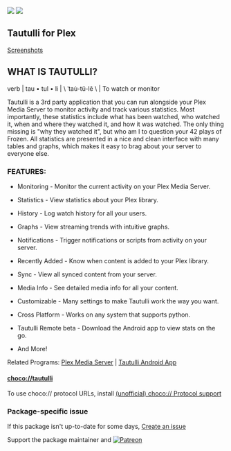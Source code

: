 [![](https://img.shields.io/chocolatey/v/tautulli?color=green&label=tautulli)](https://chocolatey.org/packages/tautulli) [![](https://img.shields.io/chocolatey/dt/tautulli)](https://chocolatey.org/packages/tautulli)

## Tautulli for Plex

[Screenshots](http://tautulli.com/images/screenshots/activity.png)

## WHAT IS TAUTULLI?

verb | tau • tul • li | \ ˈtau̇-tü-lē \ | To watch or monitor

Tautulli is a 3rd party application that you can run alongside your Plex Media Server to monitor activity and track various statistics. Most importantly, these statistics include what has been watched, who watched it, when and where they watched it, and how it was watched. The only thing missing is "why they watched it", but who am I to question your 42 plays of Frozen. All statistics are presented in a nice and clean interface with many tables and graphs, which makes it easy to brag about your server to everyone else.

### FEATURES:
* Monitoring - Monitor the current activity on your Plex Media Server.

* Statistics - View statistics about your Plex library.

* History - Log watch history for all your users.

* Graphs - View streaming trends with intuitive graphs.

* Notifications - Trigger notifications or scripts from activity on your server.

* Recently Added - Know when content is added to your Plex library.

* Sync - View all synced content from your server.

* Media Info - See detailed media info for all your content.

* Customizable - Many settings to make Tautulli work the way you want.

* Cross Platform - Works on any system that supports python.

* Tautulli Remote beta - Download the Android app to view stats on the go.

* And More!

Related Programs: [Plex Media Server](https://chocolatey.org/packages/plexmediaserver) | [Tautulli Android App](https://play.google.com/store/apps/details?id=com.williamcomartin.plexpyremote)

#### [choco://tautulli](choco://tautulli)
To use choco:// protocol URLs, install [(unofficial) choco:// Protocol support ](https://chocolatey.org/packages/choco-protocol-support)

### Package-specific issue
If this package isn't up-to-date for some days, [Create an issue](https://github.com/tunisiano187/Chocolatey-packages/issues/new/choose)

Support the package maintainer and [![Patreon](https://cdn.jsdelivr.net/gh/tunisiano187/Chocolatey-packages@d15c4e19c709e7148588d4523ffc6dd3cd3c7e5e/icons/patreon.png)](https://www.patreon.com/bePatron?u=39585820)
